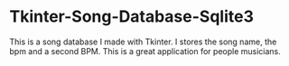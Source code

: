 # Tkinter-Song-Database-Sqlite3
This is a song database I made with Tkinter. I stores the song name, the bpm and a second BPM.
This is a great application for people musicians. 
